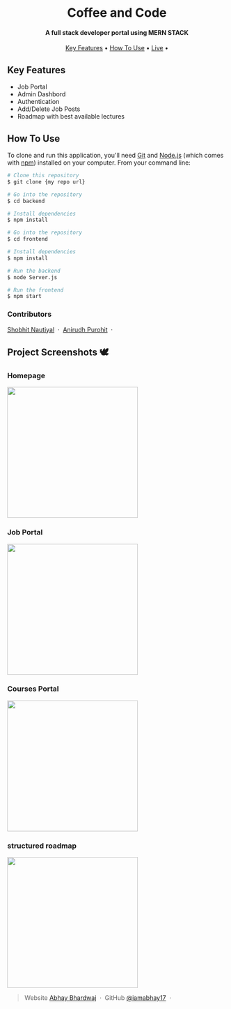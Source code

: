 
<h1 align="center">
  Coffee and Code
  <br>
</h1>

<h4 align="center">A full stack developer portal using MERN STACK</h4>


<p align="center">
  <a href="#key-features">Key Features</a> •
  <a href="#how-to-use">How To Use</a> •
  <a href="https://coffeeandcode-v1.onrender.com/">Live</a> •
</p>


## Key Features
* Job Portal
* Admin Dashbord
* Authentication
* Add/Delete Job Posts
* Roadmap with best available lectures

## How To Use

To clone and run this application, you'll need [Git](https://git-scm.com) and [Node.js](https://nodejs.org/en/download/) (which comes with [npm](http://npmjs.com)) installed on your computer. From your command line:

```bash
# Clone this repository
$ git clone {my repo url}

# Go into the repository
$ cd backend

# Install dependencies
$ npm install

# Go into the repository
$ cd frontend

# Install dependencies
$ npm install

# Run the backend
$ node Server.js

# Run the frontend
$ npm start

```


### Contributors 
[Shobhit Nautiyal](https://github.com/shobhit1812) &nbsp;&middot;&nbsp;
[Anirudh Purohit](https://github.com/anirudhpurohit2001) &nbsp;&middot;&nbsp;

## Project Screenshots 🕊
### Homepage

<img align="center" height="300" src="./screenshots/Screenshot (54).png"/>

### Job Portal

<img align="center" height="300" src="./screenshots/Screenshot (55).png"/>

### Courses Portal

<img align="center" height="300" src="./screenshots/Screenshot (56).png"/>

### structured roadmap

<img align="center" height="300" src="./screenshots/Screenshot (57).png"/>




> Website [Abhay Bhardwaj](https://www.iamabhay.vercel.app) &nbsp;&middot;&nbsp;
> GitHub [@iamabhay17](https://github.com/iamabhay17) &nbsp;&middot;&nbsp;


